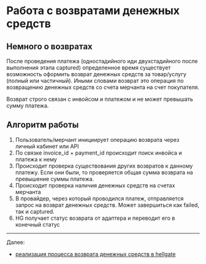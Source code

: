 # Работа с возвратами денежных средств

## Немного о возвратах

После проведения платежа (одностадийного иди двухстадийного после выполнения этапа 
captured) определенное время существует возможность оформить возврат денежных средств
за товар/услугу (полный или частичный). Иными словами возврат это операция по возвращению
денежных средств со счета мерчанта на счет покупателя.

Возврат строго связан с инвойсом и платежом и не может превышать сумму платежа.

## Алгоритм работы

1. Пользователь/мерчант инициирует операцию возврата через личный кабинет или API
2. По связке invoice_id + payment_id происходит поиск инвойса и платежа к нему 
3. Происходит проверка существования других возвратов к данному платежу. Если они были, 
то проверяется общая сумма возврата на превышение суммы платежа. 
4. Происходит проверка наличия денежных средств на счетах мерчанта
5. В провайдер, через который проводился платеж, отправляется запрос на возврат денежных 
средств. Может завершиться как failed, так и captured.
6. HG получает статус возврата от адаптера и переводит его в конечный статус

---

Далее:
- [реализация процесса возврата денежных средств в hellgate](hg-refund-workflow.md) 